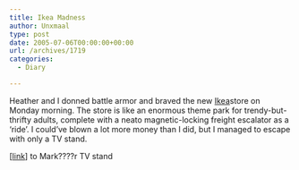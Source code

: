 ```yaml
---
title: Ikea Madness
author: Unxmaal
type: post
date: 2005-07-06T00:00:00+00:00
url: /archives/1719
categories:
  - Diary

---
```

Heather and I donned battle armor and braved the new [Ikea][1]store on Monday morning. The store is like an enormous theme park for trendy-but-thrifty adults, complete with a neato magnetic-locking freight escalator as a &#8216;ride&#8217;. I could&#8217;ve blown a lot more money than I did, but I managed to escape with only a TV stand.

[[link][2]] to Mark????r TV stand

 [1]: http://ikea.com
 [2]: http://www.ikea.com/webapp/wcs/stores/servlet/ProductDisplay?catalogId=10101&storeId=12&langId=-1&productId=51511